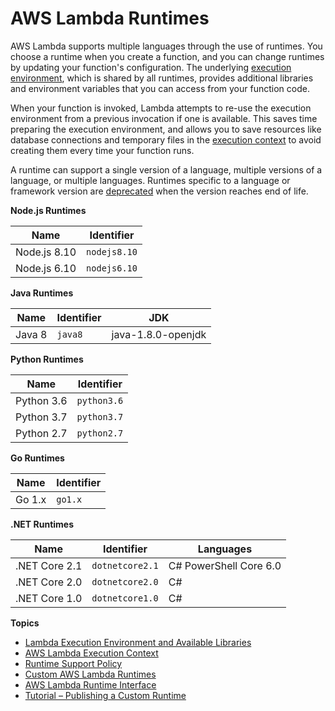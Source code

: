 # AWS Lambda Runtimes<a name="lambda-runtimes"></a>

AWS Lambda supports multiple languages through the use of runtimes\. You choose a runtime when you create a function, and you can change runtimes by updating your function's configuration\. The underlying [execution environment](current-supported-versions.md), which is shared by all runtimes, provides additional libraries and environment variables that you can access from your function code\.

When your function is invoked, Lambda attempts to re\-use the execution environment from a previous invocation if one is available\. This saves time preparing the execution environment, and allows you to save resources like database connections and temporary files in the [execution context](running-lambda-code.md) to avoid creating them every time your function runs\.

A runtime can support a single version of a language, multiple versions of a language, or multiple languages\. Runtimes specific to a language or framework version are [deprecated](runtime-support-policy.md) when the version reaches end of life\.


**Node\.js Runtimes**  

| Name  | Identifier  | 
| --- | --- | 
|  Node\.js 8\.10  |  `nodejs8.10`  | 
|  Node\.js 6\.10  |  `nodejs6.10`  | 


**Java Runtimes**  

| Name | Identifier | JDK | 
| --- | --- | --- | 
|  Java 8  |  `java8`  |  java\-1\.8\.0\-openjdk  | 


**Python Runtimes**  

| Name | Identifier | 
| --- | --- | 
|  Python 3\.6  |  `python3.6`  | 
|  Python 3\.7  |  `python3.7`  | 
|  Python 2\.7  |  `python2.7`  | 


**Go Runtimes**  

| Name | Identifier | 
| --- | --- | 
|  Go 1\.x  |  `go1.x`  | 


**\.NET Runtimes**  

| Name | Identifier | Languages | 
| --- | --- | --- | 
|  \.NET Core 2\.1  |  `dotnetcore2.1`  |  C\# PowerShell Core 6\.0  | 
|  \.NET Core 2\.0  |  `dotnetcore2.0`  |  C\#  | 
|  \.NET Core 1\.0  |  `dotnetcore1.0`  |  C\#  | 

**Topics**
+ [Lambda Execution Environment and Available Libraries](current-supported-versions.md)
+ [AWS Lambda Execution Context](running-lambda-code.md)
+ [Runtime Support Policy](runtime-support-policy.md)
+ [Custom AWS Lambda Runtimes](runtimes-custom.md)
+ [AWS Lambda Runtime Interface](runtimes-api.md)
+ [Tutorial – Publishing a Custom Runtime](runtimes-walkthrough.md)